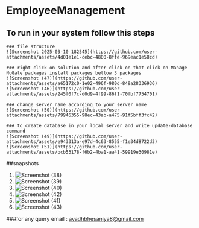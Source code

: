 # EmployeeManagement

## To run in your system follow this steps
    ### file structure
    ![Screenshot 2025-03-10 182545](https://github.com/user-attachments/assets/4d01e1e1-cebc-4800-8ffe-969eac1e58cd)
    
    ### right click on solution and after click on that click on Manage NuGate packages install packages bellow 3 packages
    ![Screenshot (47)](https://github.com/user-attachments/assets/a65172c0-1e02-496f-980d-849a28336936)
    ![Screenshot (46)](https://github.com/user-attachments/assets/245f0f7c-d0d9-4f99-86f1-70fbf7754701)
    
    ### change server name according to your server name
    ![Screenshot (50)](https://github.com/user-attachments/assets/79946355-98ec-43ab-a475-91f5bff3fc42)
    
    ### to create database in your local server and write update-database command
    ![Screenshot (49)](https://github.com/user-attachments/assets/e943313a-e97d-4c63-8555-f1e34d8722d3)
    ![Screenshot (51)](https://github.com/user-attachments/assets/bcb53178-f6b2-4ba1-aa41-59919e30981e)

##snapshots
1. ![Screenshot (38)](https://github.com/user-attachments/assets/9d232d09-1d97-443e-a203-5f193a54be4d)
2. ![Screenshot (39)](https://github.com/user-attachments/assets/a01c8f92-6fe9-4788-97e0-a18de51cc640)
3. ![Screenshot (40)](https://github.com/user-attachments/assets/bcfab14d-5144-46e5-aee3-3ed618c2d66c)
4. ![Screenshot (42)](https://github.com/user-attachments/assets/9a5de44a-a25d-4c8e-b142-4ae1d5906e20)
5. ![Screenshot (41)](https://github.com/user-attachments/assets/2fc31dfb-6c99-4d6c-8f36-24cf702abc3b)
6. ![Screenshot (43)](https://github.com/user-attachments/assets/3ff0baa8-e2f6-4273-8e7f-1f93a0cb0bd6)

###for any query email : avadhbhesaniya8@gmail.com

